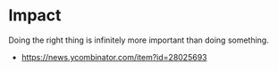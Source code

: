 # Impact

Doing the right thing is infinitely more important than doing something.

 - https://news.ycombinator.com/item?id=28025693
